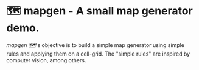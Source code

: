 # 🗺️ mapgen - A small map generator demo.

_mapgen 🗺️_'s objective is to build a simple map generator using simple rules and applying them on a cell-grid. The "simple rules" are inspired by computer vision, among others.
